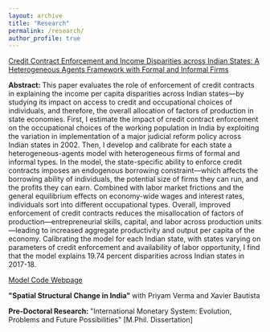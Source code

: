 ```yaml
---
layout: archive
title: "Research"
permalink: /research/
author_profile: true
---
```


<a href="https://kritikhanna.github.io/ContractEnforcement-GE/docs/CreditContractEnforcement_KritiKhanna.pdf"> Credit Contract Enforcement and Income Disparities across Indian States: A Heterogeneous Agents Framework with Formal and Informal Firms </a> <br />

<b> Abstract: </b> This paper evaluates the role of enforcement of credit contracts in explaining the income per capita disparities across Indian states—by studying its impact on access to credit and occupational choices of individuals, and therefore, the overall allocation of factors of production in state economies. First, I estimate the impact of credit contract enforcement on the occupational choices of the working population in India by exploiting the variation in implementation of a major judicial reform policy across Indian states in 2002. Then, I develop and calibrate for each state a heterogeneous-agents model with heterogeneous firms of formal and informal types. In the model, the state-specific ability to enforce credit contracts imposes an endogenous borrowing constraint—which affects the borrowing ability of individuals, the potential size of firms they can run, and the profits they can earn. Combined with labor market frictions and the general equilibrium effects on economy-wide wages and interest rates, individuals sort into different occupational types. Overall, improved enforcement of credit contracts reduces the misallocation of factors of production—entrepreneurial skills, capital, and labor across production units—leading to increased aggregate productivity and output per capita of the economy. Calibrating the model for each Indian state, with states varying on parameters of credit enforcement and availability of labor opportunity, I find that the model explains 19.74 percent disparities across Indian states in 2017-18.

 <a href="https://kritikhanna.github.io/ContractEnforcement-GE/"> Model Code Webpage </a> <br />

 <b>"Spatial Structural Change in India" </b> with Priyam Verma and Xavier Bautista <br />

<b> Pre-Doctoral Research: </b> "International Monetary System: Evolution, Problems and Future Possibilities" [M.Phil. Dissertation]
